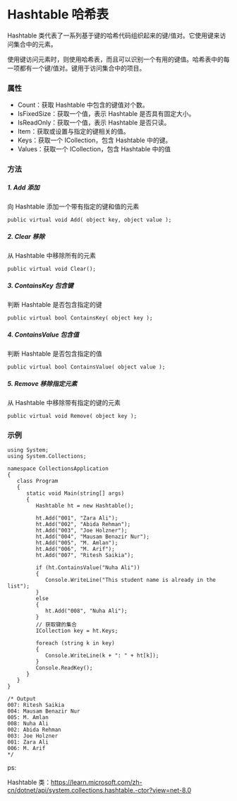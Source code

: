 # Hashtable 哈希表

Hashtable 类代表了一系列基于键的哈希代码组织起来的键/值对。它使用键来访问集合中的元素。

使用键访问元素时，则使用哈希表，而且可以识别一个有用的键值。哈希表中的每一项都有一个键/值对。键用于访问集合中的项目。

### 属性

+ Count：获取 Hashtable 中包含的键值对个数。
+ IsFixedSize：获取一个值，表示 Hashtable 是否具有固定大小。
+ IsReadOnly：获取一个值，表示 Hashtable 是否只读。
+ Item：获取或设置与指定的键相关的值。
+ Keys：获取一个 ICollection，包含 Hashtable 中的键。
+ Values：获取一个 ICollection，包含 Hashtable 中的值

### 方法

##### 1. Add 添加

向 Hashtable 添加一个带有指定的键和值的元素

```
public virtual void Add( object key, object value );
```

##### 2.	Clear 移除

从 Hashtable 中移除所有的元素

```
public virtual void Clear();
```

##### 3.	ContainsKey 包含键

判断 Hashtable 是否包含指定的键

```
public virtual bool ContainsKey( object key );
```

##### 4.	ContainsValue 包含值

判断 Hashtable 是否包含指定的值

```
public virtual bool ContainsValue( object value );
```

##### 5.	Remove 移除指定元素

从 Hashtable 中移除带有指定的键的元素

```
public virtual void Remove( object key );
```

### 示例

```
using System;
using System.Collections;

namespace CollectionsApplication
{
   class Program
   {
      static void Main(string[] args)
      {
         Hashtable ht = new Hashtable();

         ht.Add("001", "Zara Ali");
         ht.Add("002", "Abida Rehman");
         ht.Add("003", "Joe Holzner");
         ht.Add("004", "Mausam Benazir Nur");
         ht.Add("005", "M. Amlan");
         ht.Add("006", "M. Arif");
         ht.Add("007", "Ritesh Saikia");

         if (ht.ContainsValue("Nuha Ali"))
         {
            Console.WriteLine("This student name is already in the list");
         }
         else
         {
            ht.Add("008", "Nuha Ali");
         }
         // 获取键的集合 
         ICollection key = ht.Keys;

         foreach (string k in key)
         {
            Console.WriteLine(k + ": " + ht[k]);
         }
         Console.ReadKey();
      }
   }
}

/* Output
007: Ritesh Saikia
004: Mausam Benazir Nur
005: M. Amlan
008: Nuha Ali
002: Abida Rehman
003: Joe Holzner
001: Zara Ali
006: M. Arif
*/
```

ps:

Hashtable 类：https://learn.microsoft.com/zh-cn/dotnet/api/system.collections.hashtable.-ctor?view=net-8.0
